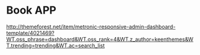 # Book APP

http://themeforest.net/item/metronic-responsive-admin-dashboard-template/4021469?WT.oss_phrase=dashboard&WT.oss_rank=4&WT.z_author=keenthemes&WT.trending=trending&WT.ac=search_list
